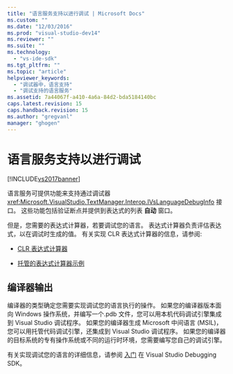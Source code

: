 ```yaml
---
title: "语言服务支持以进行调试 | Microsoft Docs"
ms.custom: ""
ms.date: "12/03/2016"
ms.prod: "visual-studio-dev14"
ms.reviewer: ""
ms.suite: ""
ms.technology: 
  - "vs-ide-sdk"
ms.tgt_pltfrm: ""
ms.topic: "article"
helpviewer_keywords: 
  - "调试器中，语言支持"
  - "调试支持的语言服务"
ms.assetid: 7a44067f-a410-4a6a-84d2-bda5184140bc
caps.latest.revision: 15
caps.handback.revision: 15
ms.author: "gregvanl"
manager: "ghogen"
---
```

# 语言服务支持以进行调试
[!INCLUDE[vs2017banner](../../code-quality/includes/vs2017banner.md)]

语言服务可提供功能来支持通过调试器 <xref:Microsoft.VisualStudio.TextManager.Interop.IVsLanguageDebugInfo> 接口。 这些功能包括验证断点并提供到表达式的列表 **自动** 窗口。  
  
 但是，您需要的表达式计算器，若要调试您的语言。 表达式计算器负责评估表达式，以在调试时生成的值。 有关实现 CLR 表达式计算器的信息，请参阅:  
  
-   [CLR 表达式计算器](https://github.com/Microsoft/ConcordExtensibilitySamples/wiki/CLR-Expression-Evaluators)  
  
-   [托管的表达式计算器示例](https://github.com/Microsoft/ConcordExtensibilitySamples/wiki/Managed-Expression-Evaluator-Sample)  
  
## 编译器输出  
 编译器的类型确定您需要实现调试您的语言执行的操作。 如果您的编译器版本面向 Windows 操作系统，并编写一个.pdb 文件，您可以用本机代码调试引擎集成到 Visual Studio 调试程序。 如果您的编译器生成 Microsoft 中间语言 \(MSIL\)，您可以用托管代码调试引擎，还集成到 Visual Studio 调试程序。 如果您的编译器的目标系统的专有操作系统或不同的运行时环境，您需要编写您自己的调试引擎。  
  
 有关实现调试您的语言的详细信息，请参阅 [入门](../../extensibility/debugger/getting-started-with-debugger-extensibility.md) 在 Visual Studio Debugging SDK。